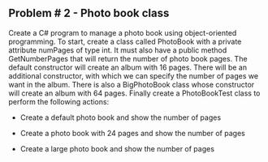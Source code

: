 ## Problem # 2 - Photo book class

Create a C# program to manage a photo book using object-oriented programming.
To start, create a class called PhotoBook with a private attribute numPages of type int. It must also have a public method GetNumberPages that will return the number of photo book pages.
The default constructor will create an album with 16 pages. There will be an additional constructor, with which we can specify the number of pages we want in the album.
There is also a BigPhotoBook class whose constructor will create an album with 64 pages.
Finally create a PhotoBookTest class to perform the following actions:

- Create a default photo book and show the number of pages

- Create a photo book with 24 pages and show the number of pages

- Create a large photo book and show the number of pages